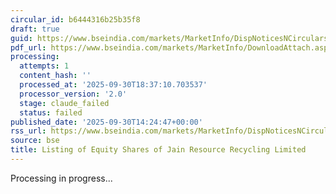```yaml
---
circular_id: b6444316b25b35f8
draft: true
guid: https://www.bseindia.com/markets/MarketInfo/DispNoticesNCirculars.aspx?Noticeid={404EE3D9-D037-4D45-AD56-278F201B7957}&noticeno=20250930-86&dt=09/30/2025&icount=86&totcount=114&flag=0
pdf_url: https://www.bseindia.com/markets/MarketInfo/DownloadAttach.aspx?id=20250930-86&attachedId=41323104-be56-4910-902c-32eddfcae8e1
processing:
  attempts: 1
  content_hash: ''
  processed_at: '2025-09-30T18:37:10.703537'
  processor_version: '2.0'
  stage: claude_failed
  status: failed
published_date: '2025-09-30T14:24:47+00:00'
rss_url: https://www.bseindia.com/markets/MarketInfo/DispNoticesNCirculars.aspx?Noticeid={404EE3D9-D037-4D45-AD56-278F201B7957}&noticeno=20250930-86&dt=09/30/2025&icount=86&totcount=114&flag=0
source: bse
title: Listing of Equity Shares of Jain Resource Recycling Limited
---
```


Processing in progress...
